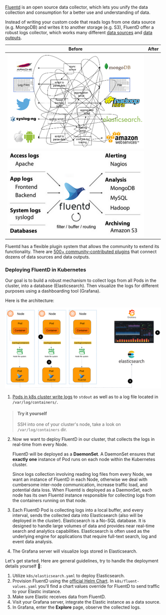 [Fluentd](https://www.fluentd.org/) is an open source data collector, which lets you unify the data collection and consumption for a better use and understanding of data.

Instead of writing your custom code that reads logs from one data source (e.g. MongoDB) and writes it to another storage (e.g. S3), FluentD offer a robust logs collector, which works many different [data sources](https://www.fluentd.org/datasources) and [data outputs](https://www.fluentd.org/dataoutputs).

| Before                                                 | After                                                        | 
|--------------------------------------------------------|--------------------------------------------------------------|
| ![.guides/img/k8s_fluentd-before](./k8s_fluentd-before.png)
 | ![.guides/img/k8s_fluentd-architecture](./k8s_fluentd-architecture.png) |


Fluentd has a flexible plugin system that allows the community to extend its functionality. There are [500+ community-contributed plugins](https://www.fluentd.org/plugins) that connect dozens of data sources and data outputs. 

### Deploying FluentD in Kubernetes

Our goal is to build a robust mechanism to collect logs from all Pods in the cluster, into a database (Elasticsearch). Then visualize the logs for different purposes using a dashboarding tool (Grafana). 

Here is the architecture:

![.guides/img/k8s_fluentd](./k8s_fluentd.png)


1. [Pods in k8s cluster write logs](https://kubernetes.io/docs/concepts/cluster-administration/logging/) to `stdout` as well as to a log file located in `/var/log/containers/`. 

> #### Try it yourself
> 
> SSH into one of your cluster's node, take a look on `/var/log/containers` dir.

2. Now we want to deploy FluentD in our cluster, that collects the logs in real-time from every Node.

   FluentD will be deployed as a **DaemonSet**. 
   A DaemonSet ensures that **exactly one** instance of Pod runs on each node within the Kubernetes cluster. 
   
   Since logs collection involving reading log files from every Node, we want an instance of FluentD in each Node, otherwise we deal with cumbersome inter-node communication, increase traffic load, and potential data loss.
   When Fluentd is deployed as a DaemonSet, each node has its own Fluentd instance responsible for collecting logs from the containers running on that node. 

3. Each FluentD Pod is collecting logs into a local buffer, and every interval, sends the collected data into Elasticsearch (also will be deployed in the cluster).
   Elasticsearch is a No-SQL database. It is designed to handle large volumes of data and provides near real-time search and analytics capabilities. Elasticsearch is often used as the underlying engine for applications that require full-text search, log and event data analysis.

4. The Grafana server will visualize logs stored in Elasticsearch. 


Let's get started. Here are general guidelines, try to handle the deployment details yourself 💪:

1. Utilize `k8s/elasticsearch.yaml` to deploy Elasticsearch.
1. Provision FluentD using the [official Helm Chart](https://github.com/fluent/helm-charts/tree/main/charts/fluentd). In `k8s/fluent-values.yaml` you'll find a chart values override for FluentD to send traffic to your Elastic instance.  
1. Make sure Elastic receives data from FluentD. 
1. Visit your Grafana server, integrate the Elastic instance as a data source. 
1. In Grafana, enter the **Explore** page, observe the collected logs. 

